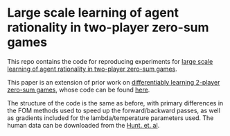 # Large scale learning of agent rationality in two-player zero-sum games
This repo contains the code for reproducing experiments for [large scale learning of agent rationality in two-player zero-sum games](https://arxiv.org/abs/1903.04101).

This paper is an extension of prior work on [differentiably learning 2-player zero-sum games](https://arxiv.org/abs/1805.02777), whose code can be found [here](https://github.com/lingchunkai/payoff_learning). 

The structure of the code is the same as before, with primary differences in the FOM methods used to speed up the forward/backward passes, as well as gradients included for the lambda/temperature parameters used. The human data can be downloaded from the [Hunt. et. al](https://journals.plos.org/plosbiology/article?id=10.1371/journal.pbio.2000638).

